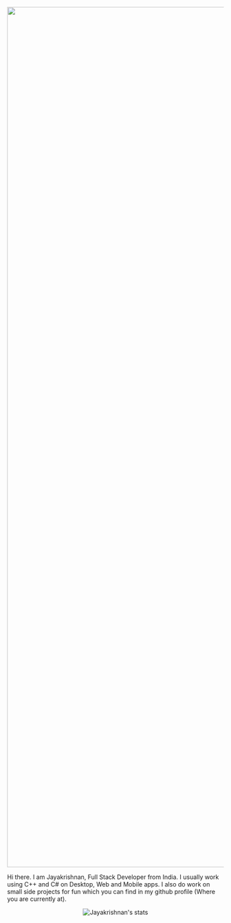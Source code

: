 

<p align="center"><img width = 2000 src = "https://user-images.githubusercontent.com/96824788/192081023-458616e5-972b-4e6a-b2cc-573ea460fdf8.png" alt = "Github banner"></p>

Hi there. I am Jayakrishnan, Full Stack Developer from India. I usually work using C++ and C# on Desktop, Web and Mobile apps. I also do work on small side projects for fun which you can find in my github profile (Where you are currently at).

<p align="center">
  <img><img src="https://github-readme-stats.vercel.app/api?username=pjayakrishnan&show_icons=true&theme=dark"alt="Jayakrishnan's stats"></img>
</p>


